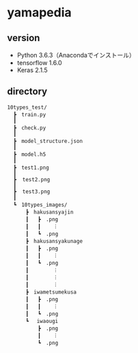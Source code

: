 # yamapedia

version
----------------------------------
- Python 3.6.3（Anacondaでインストール）
- tensorflow 1.6.0
- Keras 2.1.5

directory
----------------------------------
```
10types_test/
  ┣　train.py
  ┃
  ┣　check.py
  ┃
  ┣　model_structure.json
  ┃
  ┣　model.h5
  ┃
  ┣　test1.png
  ┃
  ┣  test2.png
  ┃
  ┣  test3.png
  ┃
  ┗　10types_images/
      ┣　hakusansyajin
      ┃   ┣　.png
      ┃   ┃    ︙
      ┃   ┗　.png
      ┣　hakusansyakunage
      ┃   ┣　.png
      ┃   ┃    ︙
      ┃   ┗　.png
      ┃        ︙
      ┃        ︙
      ┃        ︙
      ┣　iwametsumekusa
      ┃   ┣　.png
      ┃   ┃    ︙
      ┃   ┗　.png
      ┗ 　iwaougi
          ┣　.png
          ┃    ︙
          ┗　.png

```
  
